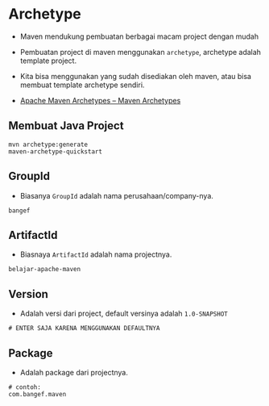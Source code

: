 # Archetype

- Maven mendukung pembuatan berbagai macam project dengan mudah

- Pembuatan project di maven menggunakan `archetype`, archetype adalah template project.

- Kita bisa menggunakan yang sudah disediakan oleh maven, atau bisa membuat template archetype sendiri.

- [Apache Maven Archetypes &#x2013; Maven Archetypes](https://maven.apache.org/archetypes/index.html)

## Membuat Java Project

```shell
mvn archetype:generate
maven-archetype-quickstart
```

## GroupId

- Biasanya `GroupId` adalah nama perusahaan/company-nya.

```shell
bangef
```

## ArtifactId

- Biasnaya `ArtifactId` adalah nama projectnya.

```shell
belajar-apache-maven
```

## Version

- Adalah versi dari project, default versinya adalah `1.0-SNAPSHOT`

```shell
# ENTER SAJA KARENA MENGGUNAKAN DEFAULTNYA
```

## Package

- Adalah package dari projectnya.

```shell
# contoh:
com.bangef.maven 
```
